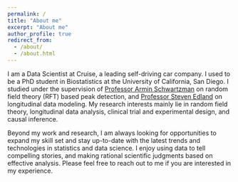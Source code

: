 ```yaml
---
permalink: /
title: "About me"
excerpt: "About me"
author_profile: true
redirect_from: 
  - /about/
  - /about.html
---
```


I am a Data Scientist at Cruise, a leading self-driving car company. I used to be a PhD student in Biostatistics at the University of California, San Diego. I studied under the supervision of [Professor Armin Schwartzman](https://profiles.ucsd.edu/armin.schwartzman) on random field theory (RFT) based peak detection, and [Professor Steven Edland](https://profiles.ucsd.edu/steven.edland) on longitudinal data modeling. My research interests mainly lie in random field theory, longitudinal data analysis, clinical trial and experimental design, and causal inference. 

Beyond my work and research, I am always looking for opportunities to expand my skill set and stay up-to-date with the latest trends and technologies in statistics and data science. I enjoy using data to tell compelling stories, and making rational scientific judgments based on effective analysis. Please feel free to reach out to me if you are interested in my experience.
